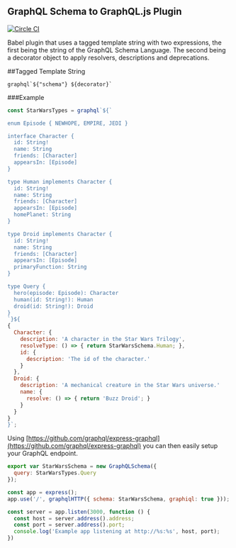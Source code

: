 ## GraphQL Schema to GraphQL.js Plugin
[![Circle CI](https://circleci.com/gh/jonsharratt/babel-graphql-js.svg?style=shield)](https://circleci.com/gh/jonsharratt/babel-graphql-js)

Babel plugin that uses a tagged template string with two expressions, the first being the string of the GraphQL Schema Language.  The second being a decorator object to apply resolvers, descriptions and deprecations.

##Tagged Template String
```
graphql`${"schema"} ${decorator}`
```

###Example
```js
const StarWarsTypes = graphql`${`

enum Episode { NEWHOPE, EMPIRE, JEDI }

interface Character {
  id: String!
  name: String
  friends: [Character]
  appearsIn: [Episode]
}

type Human implements Character {
  id: String!
  name: String
  friends: [Character]
  appearsIn: [Episode]
  homePlanet: String
}

type Droid implements Character {
  id: String!
  name: String
  friends: [Character]
  appearsIn: [Episode]
  primaryFunction: String
}

type Query {
  hero(episode: Episode): Character
  human(id: String!): Human
  droid(id: String!): Droid
}
`}${
{
  Character: {
    description: 'A character in the Star Wars Trilogy',
    resolveType: () => { return StarWarsSchema.Human; },
    id: {
      description: 'The id of the character.'
    }
  },
  Droid: {
    description: 'A mechanical creature in the Star Wars universe.'
    name: {
      resolve: () => { return 'Buzz Droid'; }
    }
  }
}
}`;
```

Using [https://github.com/graphql/express-graphql](https://github.com/graphql/express-graphql) you can then easily setup your GraphQL endpoint.

```js
export var StarWarsSchema = new GraphQLSchema({
  query: StarWarsTypes.Query
});

const app = express();
app.use('/', graphqlHTTP({ schema: StarWarsSchema, graphiql: true }));

const server = app.listen(3000, function () {
  const host = server.address().address;
  const port = server.address().port;
  console.log('Example app listening at http://%s:%s', host, port);
})
```

